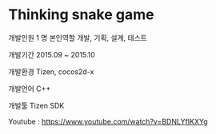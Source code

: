 # Thinking snake game

개발인원
1 명
본인역할
개발, 기획, 설계, 테스트

개발기간
2015.09
~ 2015.10

개발환경
Tizen, cocos2d-x

개발언어
C++

개발툴
Tizen SDK

Youtube : https://www.youtube.com/watch?v=BDNLYfIKXYg
